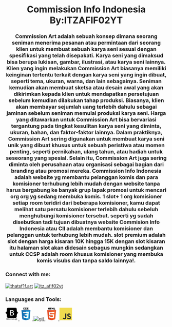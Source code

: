 <h1 align="center">Commission Info Indonesia By:ITZAFIF02YT</h1>
<h3 align="center">Commission Art adalah sebuah konsep dimana seorang seniman menerima pesanan atau permintaan dari seorang klien untuk membuat sebuah karya seni sesuai dengan spesifikasi yang telah disepakati. Karya seni yang dimaksud bisa berupa lukisan, gambar, ilustrasi, atau karya seni lainnya. Klien yang ingin melakukan Commission Art biasanya memiliki keinginan tertentu terkait dengan karya seni yang ingin dibuat, seperti tema, ukuran, warna, dan lain sebagainya. Seniman kemudian akan membuat sketsa atau desain awal yang akan dikirimkan kepada klien untuk mendapatkan persetujuan sebelum kemudian dilakukan tahap produksi. Biasanya, klien akan membayar sejumlah uang terlebih dahulu sebagai jaminan sebelum seniman memulai produksi karya seni. Harga yang ditawarkan untuk Commission Art bisa bervariasi tergantung pada tingkat kesulitan karya seni yang diminta, ukuran, bahan, dan faktor-faktor lainnya. Dalam praktiknya, Commission Art sering digunakan untuk membuat karya seni unik yang dibuat khusus untuk sebuah peristiwa atau momen penting, seperti pernikahan, ulang tahun, atau hadiah untuk seseorang yang spesial. Selain itu, Commission Art juga sering diminta oleh perusahaan atau organisasi sebagai bagian dari branding atau promosi mereka. Commission Info Indonesia adalah website yg membantu pelanggan komis dan para komisioner terhubung lebih mudah dengan website tanpa harus bergabung ke banyak grup lapak promosi untuk mencari org org yg sedang membuka komis. 1 slot+ 1 org komisioner setiap room teridiri dari beberapa komisioner, kamu dapat melihat satu persatu komisioner terlebih dahulu sebeluh menghubungi komisioner tersebut. seperti yg sudah disebutkan tadi tujuan dibuatnya website Commision Info Indonesia atau CII adalah membantu komisioner dan pelanggan untuk terhubung lebih mudah. slot premium adalah slot dengan harga kisaran 10K hingga 15K dengan slot kisaran itu halaman slot akan didesain sebagus mungkin sedangkan untuk CCSP adalah room khusus komisioner yang membuka komis visubs dan tanpa saldo lainnya!.</h3>

<h3 align="left">Connect with me:</h3>
<p align="left">
<a href="https://instagram.com/thatsf1f.art" target="blank"><img align="center" src="https://raw.githubusercontent.com/rahuldkjain/github-profile-readme-generator/master/src/images/icons/Social/instagram.svg" alt="thatsf1f.art" height="30" width="40" /></a>
<a href="https://www.youtube.com/c/itz_afif02yt" target="blank"><img align="center" src="https://raw.githubusercontent.com/rahuldkjain/github-profile-readme-generator/master/src/images/icons/Social/youtube.svg" alt="itz_afif02yt" height="30" width="40" /></a>
</p>

<h3 align="left">Languages and Tools:</h3>
<p align="left"> <a href="https://getbootstrap.com" target="_blank" rel="noreferrer"> <img src="https://raw.githubusercontent.com/devicons/devicon/master/icons/bootstrap/bootstrap-plain-wordmark.svg" alt="bootstrap" width="40" height="40"/> </a> <a href="https://www.w3schools.com/css/" target="_blank" rel="noreferrer"> <img src="https://raw.githubusercontent.com/devicons/devicon/master/icons/css3/css3-original-wordmark.svg" alt="css3" width="40" height="40"/> </a> <a href="https://git-scm.com/" target="_blank" rel="noreferrer"> <img src="https://www.vectorlogo.zone/logos/git-scm/git-scm-icon.svg" alt="git" width="40" height="40"/> </a> <a href="https://www.w3.org/html/" target="_blank" rel="noreferrer"> <img src="https://raw.githubusercontent.com/devicons/devicon/master/icons/html5/html5-original-wordmark.svg" alt="html5" width="40" height="40"/> </a> <a href="https://developer.mozilla.org/en-US/docs/Web/JavaScript" target="_blank" rel="noreferrer"> <img src="https://raw.githubusercontent.com/devicons/devicon/master/icons/javascript/javascript-original.svg" alt="javascript" width="40" height="40"/> </a> </p>

